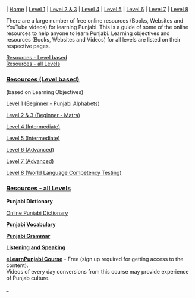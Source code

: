 | [Home](https://amardeep0.github.io/learnPunjabi/) | [Level 1](https://amardeep0.github.io/learnPunjabi/Level-1_Punjabi%20Alphabets/) | [Level 2 & 3](https://amardeep0.github.io/learnPunjabi/Level_2-3_Matra/) | [Level 4](https://amardeep0.github.io/learnPunjabi/Level-4_Intermediate/) | [Level 5](https://amardeep0.github.io/learnPunjabi/Level-5_intermediate/) | [Level 6](https://amardeep0.github.io/learnPunjabi/Level-6_Advanced/) | [Level 7](https://amardeep0.github.io/learnPunjabi/Level-7_Advanced/) | [Level 8](https://amardeep0.github.io/learnPunjabi/Level-8_WorldLanguageCompetencyTesting/)
 
There are a large number of free online resources (Books, Websites and YouTube videos) for learning Punjabi. This is a guide of some of the online resources to help anyone to learn Punjabi. Learning objectives and resources (Books, Websites and Videos) for all levels are listed on their respective pages.

[Resources - Level based](https://amardeep0.github.io/learnPunjabi/#Resources-Level-based)  
[Resources - all Levels](https://amardeep0.github.io/learnPunjabi/#Resources-all-Levels)

### [Resources (Level based)](#Resources-Level-based)  
(based on Learning Objectives)

  [Level 1 (Beginner - Punjabi Alphabets)](https://amardeep0.github.io/learnPunjabi/Level-1_Punjabi%20Alphabets/)
 
  [Level 2 & 3 (Beginner - Matra)](https://amardeep0.github.io/learnPunjabi/Level_2-3_Matra/)
 
  [Level 4 (Intermediate)](https://amardeep0.github.io/learnPunjabi/Level-4_Intermediate/)
 
  [Level 5 (Intermediate)](https://amardeep0.github.io/learnPunjabi/Level-5_intermediate/)
 
  [Level 6 (Advanced)](https://amardeep0.github.io/learnPunjabi/Level-6_Advanced/)
 
  [Level 7 (Advanced)](https://amardeep0.github.io/learnPunjabi/Level-7_Advanced/)
 
  [Level 8 (World Language Competency Testing)](https://amardeep0.github.io/learnPunjabi/Level-8_WorldLanguageCompetencyTesting/)
 

### [Resources - all Levels](#Resources-all-Levels)

  **Punjabi Dictionary**
  
   [Online Punjabi Dictionary](http://dic.learnpunjabi.org/default.aspx)
 
  **[Punjabi Vocabulary](https://amardeep0.github.io/learnPunjabi/Punjabi_Vocabulary)**  
 
  **[Punjabi Grammar](https://amardeep0.github.io/learnPunjabi/Punjabi_Grammar)**  

  **[Listening and Speaking](https://amardeep0.github.io/learnPunjabi/Listening_and_Speaking_Topics)**  

  **[eLearnPunjabi Course](http://elearnpunjabi.com/default.aspx)** - Free (sign up required for getting access to the content).  
     Videos of every day conversions from this course may provide experience of Punjab culture.
 







_
 
 


